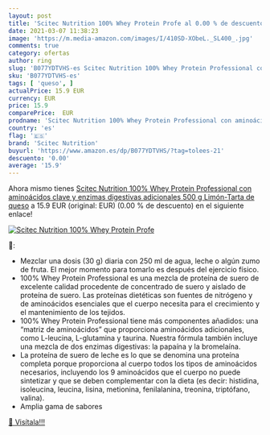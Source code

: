 ```yaml
---
layout: post
title: 'Scitec Nutrition 100% Whey Protein Profe al 0.00 % de descuento'
date: 2021-03-07 11:38:23
image: 'https://m.media-amazon.com/images/I/410SD-XObeL._SL400_.jpg'
comments: true
category: ofertas
author: ring
slug: 'B077YDTVHS-es Scitec Nutrition 100% Whey Protein Professional con...'
sku: 'B077YDTVHS-es'
tags: [ 'queso', ]
actualPrice: 15.9 EUR
currency: EUR
price: 15.9
comparePrice:  EUR
prodname: 'Scitec Nutrition 100% Whey Protein Professional con aminoácidos clave y enzimas digestivas adicionales  500 g  Limón-Tarta de queso'
country: 'es'
flag: '🇪🇸'
brand: 'Scitec Nutrition'
buyurl: 'https://www.amazon.es/dp/B077YDTVHS/?tag=tolees-21'
descuento: '0.00'
average: '15.9'
---
```


Ahora mismo tienes [Scitec Nutrition 100% Whey Protein Professional con aminoácidos clave y enzimas digestivas adicionales  500 g  Limón-Tarta de queso](https://www.amazon.es/dp/B077YDTVHS/?tag=tolees-21) a 15.9 EUR (original:  EUR) (0.00 %  de descuento) en el siguiente enlace!

[![Scitec Nutrition 100% Whey Protein Profe](https://m.media-amazon.com/images/I/410SD-XObeL._SL400_.jpg)](https://www.amazon.es/dp/B077YDTVHS/?tag=tolees-21)

🔎:

- Mezclar una dosis (30 g) diaria con 250 ml de agua, leche o algún zumo de fruta. El mejor momento para tomarlo es después del ejercicio físico.
- 100% Whey Protein Professional es una mezcla de proteína de suero de excelente calidad procedente de concentrado de suero y aislado de proteína de suero. Las proteínas dietéticas son fuentes de nitrógeno y de aminoácidos esenciales que el cuerpo necesita para el crecimiento y el mantenimiento de los tejidos.
- 100% Whey Protein Professional tiene más componentes añadidos: una “matriz de aminoácidos” que proporciona aminoácidos adicionales, como L-leucina, L-glutamina y taurina. Nuestra fórmula también incluye una mezcla de dos enzimas digestivas: la papaína y la bromelaína.
- La proteína de suero de leche es lo que se denomina una proteína completa porque proporciona al cuerpo todos los tipos de aminoácidos necesarios, incluyendo los 9 aminoácidos que el cuerpo no puede sintetizar y que se deben complementar con la dieta (es decir: histidina, isoleucina, leucina, lisina, metionina, fenilalanina, treonina, triptófano, valina).
- Amplia gama de sabores

[🛒 Visítala!!!](https://www.amazon.es/dp/B077YDTVHS/?tag=tolees-21)
